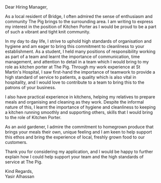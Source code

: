 Dear Hiring Manager,

As a local resident of Bridge, I often admired the sense of enthusiasm and community The Pig brings to the surrounding area. I am writing to express my interest in the position of Kitchen Porter as I would be proud to be a part of such a vibrant and tight knit community.

In my day to day life, I strive to uphold high standards of organisation and hygiene and am eager to bring this commitment to cleanliness to your establishment. As a student, I held many positions of responsibility working as part of a team and learnt the importance of communication, time management, and attention to detail in a team which I would bring to my role as kitchen porter at The Pig. Through my work experience at St Martin's Hospital, I saw first-hand the importance of teamwork to provide a high standard of service to patients, a quality which is also vital in hospitality, and I would love to contribute to a team to bring this to the patrons of your business. 

I also have practical experience in kitchens, helping my relatives to prepare meals and organising and cleaning as they work. Despite the informal nature of this, I learnt the importance of hygiene and cleanliness to keeping a kitchen running smoothly and supporting others, skills that I would bring to the role of Kitchen Porter.

As an avid gardener, I admire the commitment to homegrown produce that brings your meals their own, unique feeling and I am keen to help support this ethos and bring the experience of local, freshly grown food to our customers.

Thank you for considering my application, and I would be happy to further explain how I could help support your team and the high standards of service at The Pig.

Kind Regards,  
Yasir Alhassan